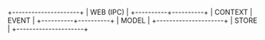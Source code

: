 

+---------------------+
|      WEB (IPC)      |
+----------+----------+
|  CONTEXT |   EVENT  |
+----------+----------+
|        MODEL        |
+---------------------+
|        STORE        |
+---------------------+

